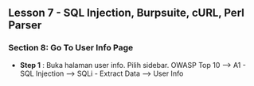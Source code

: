 Lesson 7 - SQL Injection, Burpsuite, cURL, Perl Parser
-------
### Section 8: Go To User Info Page
- **Step 1** : Buka halaman user info. Pilih sidebar. OWASP Top 10 --> A1 - SQL Injection --> SQLi - Extract Data --> User Info
